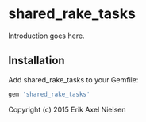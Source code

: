shared_rake_tasks
=================

Introduction goes here.

Installation
------------

Add shared_rake_tasks to your Gemfile:

```ruby
gem 'shared_rake_tasks'
```


Copyright (c) 2015 Erik Axel Nielsen
